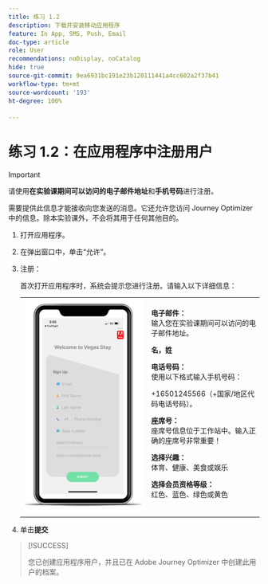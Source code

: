 ```yaml
---
title: 练习 1.2
description: 下载并安装移动应用程序
feature: In App, SMS, Push, Email
doc-type: article
role: User
recommendations: noDisplay, noCatalog
hide: true
source-git-commit: 9ea6931bc191e23b120111441a4cc602a2f37b41
workflow-type: tm+mt
source-wordcount: '193'
ht-degree: 100%

---
```



# 练习 1.2：在应用程序中注册用户

>[!IMPORTANT]
>请使用&#x200B;**在实验课期间可以访问的电子邮件地址**&#x200B;和&#x200B;**手机号码**&#x200B;进行注册。
>
> 需要提供此信息才能接收向您发送的消息。它还允许您访问 Journey Optimizer 中的信息。除本实验课外，不会将其用于任何其他目的。

1. 打开应用程序。
1. 在弹出窗口中，单击“允许”。
1. 注册：

   首次打开应用程序时，系统会提示您进行注册。请输入以下详细信息：

   <table>
    <tr>
    <td>
    <div>
    <img alt="应用程序注册" src="../assets/1-2.png"/> 
    </div>
    </td>
    <td>
    <strong>电子邮件：</strong><br>输入您在实验课期间可以访问的电子邮件地址。
    </p><p>
    <strong>名，姓</strong>
    </p><p>
    <strong>电话号码：</strong><br>使用以下格式输入手机号码： 
    <p>+16501245566（+国家/地区代码电话号码）。
    </p><p>
    <strong>座席号：</strong><br>座席号信息位于工作站中。输入正确的座席号非常重要！
    </p><p>
    <strong>选择兴趣：</strong></br>体育、健康、美食或娱乐
    </p><p>
    <strong>选择会员资格等级：</strong></br>红色、蓝色、绿色或黄色</p>
    </td>
    </tr>
    </table>

1. 单击&#x200B;**提交**

>[!SUCCESS]
>
>您已创建应用程序用户，并且已在 Adobe Journey Optimizer 中创建此用户的档案。
